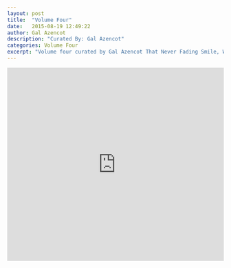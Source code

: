 ```yaml
---
layout: post
title:  "Volume Four"
date:   2015-08-19 12:49:22
author: Gal Azencot
description: "Curated By: Gal Azencot"
categories: Volume Four
excerpt: "Volume four curated by Gal Azencot That Never Fading Smile, Want to hear more great music? Check back every Wednesday"
---
```

<iframe width="100%" height="450" scrolling="no" frameborder="no" src="https://w.soundcloud.com/player/?url=https%3A//api.soundcloud.com/playlists/134356476%3Fsecret_token%3Ds-0N3yb&amp;auto_play=false&amp;hide_related=false&amp;show_comments=true&amp;show_user=true&amp;show_reposts=false&amp;visual=true"></iframe>

